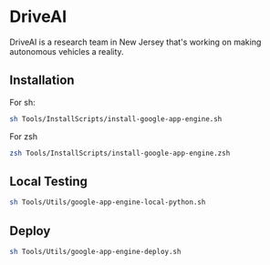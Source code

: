 DriveAI
=======

DriveAI is a research team in New Jersey that's working on making autonomous vehicles a reality.

Installation
------------
For sh: 
```sh
sh Tools/InstallScripts/install-google-app-engine.sh
```

For zsh 
```zsh
zsh Tools/InstallScripts/install-google-app-engine.zsh
```

Local Testing
--------------

```sh
sh Tools/Utils/google-app-engine-local-python.sh
```

Deploy
------

```sh
sh Tools/Utils/google-app-engine-deploy.sh
```
